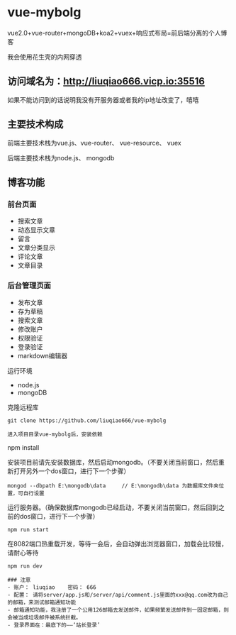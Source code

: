 # vue-mybolg
vue2.0+vue-router+mongoDB+koa2+vuex+响应式布局=前后端分离的个人博客

我会使用花生壳的内网穿透
## 访问域名为：http://liuqiao666.vicp.io:35516
如果不能访问到的话说明我没有开服务器或者我的ip地址改变了，嘻嘻

## 主要技术构成
前端主要技术栈为vue.js、vue-router、 vue-resource、 vuex

后端主要技术栈为node.js、 mongodb

## 博客功能
### 前台页面
- 搜索文章
- 动态显示文章
- 留言
- 文章分类显示
- 评论文章
- 文章目录

### 后台管理页面
- 发布文章
- 存为草稿
- 搜索文章
- 修改账户
- 权限验证
- 登录验证
- markdown编辑器

运行环境
- node.js
- mongoDB


克隆远程库
```
git clone https://github.com/liuqiao666/vue-mybolg

进入项目目录vue-mybolg后，安装依赖
```
npm install

安装项目前请先安装数据库，然后启动mongodb。（不要关闭当前窗口，然后重新打开另外一个dos窗口，进行下一个步骤）
```
mongod --dbpath E:\mongodb\data     // E:\mongodb\data 为数据库文件夹位置，可自行设置
```
运行服务器。（确保数据库mongodb已经启动，不要关闭当前窗口，然后回到之前的dos窗口，进行下一个步骤）
```
npm run start
```
在8082端口热重载开发，等待一会后，会自动弹出浏览器窗口，加载会比较慢，请耐心等待
```
npm run dev

### 注意
- 账户： liuqiao    密码： 666
- 配置： 请将server/app.js和/server/api/comment.js里面的xxx@qq.com改为自己的邮箱，来测试邮箱通知功能
- 邮箱通知功能，我注册了一个公用126邮箱去发送邮件，如果频繁发送邮件到一固定邮箱，则会被当成垃圾邮件被系统拦截。
- 登录界面在：最底下的——‘站长登录’


